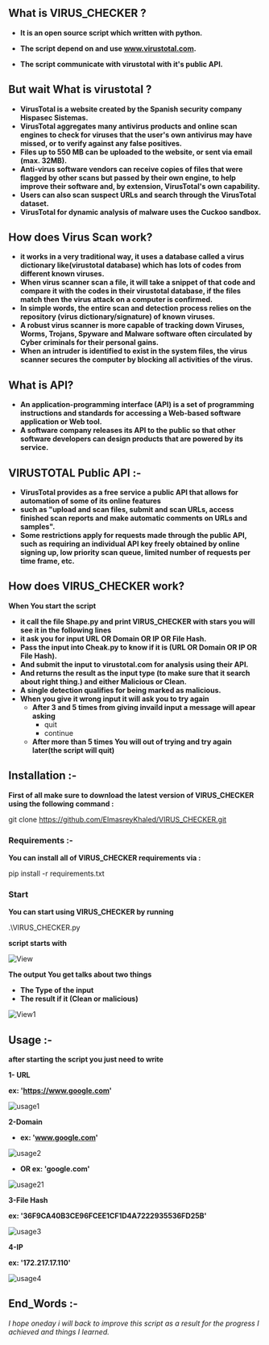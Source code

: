 ## What is VIRUS_CHECKER ?

* **It is an open source script which written with python.**

* **The script depend on and use www.virustotal.com.**

* **The script communicate with virustotal with it's public API.**


## But wait What is virustotal ?

* **VirusTotal is a website created by the Spanish security company Hispasec Sistemas.**
* **VirusTotal aggregates many antivirus products and online scan engines to check for viruses that the user's own antivirus may have missed, or to verify against any false positives.**
* **Files up to 550 MB can be uploaded to the website, or sent via email (max. 32MB).**
* **Anti-virus software vendors can receive copies of files that were flagged by other scans but passed by their own engine, to help improve their software and, by extension, VirusTotal's own capability.**
* **Users can also scan suspect URLs and search through the VirusTotal dataset.**
* **VirusTotal for dynamic analysis of malware uses the Cuckoo sandbox.**

## How does Virus Scan work?
 
* **it works in a very traditional way, it uses a database called a virus dictionary like(virustotal database) which has lots of codes from different known viruses.**
* **When virus scanner scan a file, it will take a snippet of that code and compare it with the codes in their virustotal database, if the files match then the virus attack on a computer is confirmed.**
* **In simple words, the entire scan and detection process relies on the repository (virus dictionary/signature) of known viruses.**
* **A robust virus scanner is more capable of tracking down Viruses, Worms, Trojans, Spyware and Malware software often circulated by Cyber criminals for their personal gains.**
* **When an intruder is identified to exist in the system files, the virus scanner secures the computer by blocking all activities of the virus.**

## What is API?

 * **An application-programming interface (API) is a set of programming instructions and standards for accessing a Web-based software application or Web tool.**
* **A software company releases its API to the public so that other software developers can design products that are powered by its service.**

## VIRUSTOTAL Public API :-

* **VirusTotal provides as a free service a public API that allows for automation of some of its online features**
* **such as "upload and scan files, submit and scan URLs, access finished scan reports and make automatic comments on URLs and samples".**
* **Some restrictions apply for requests made through the public API, such as requiring an individual API key freely obtained by online signing up, low priority scan queue, limited number of requests per time frame, etc.**

## How does VIRUS_CHECKER work?

**When You start the script**
* **it call the file Shape.py and print VIRUS_CHECKER with stars you will see it in the following lines**
* **it ask you for input URL OR Domain OR IP OR File Hash.**
* **Pass the input into Cheak.py to know if it is (URL OR Domain OR IP OR File Hash).**
* **And submit the input to virustotal.com for analysis using their API.**
* **And returns the result as the input type (to make sure that it search about right thing.) and either Malicious or Clean.**
* **A single detection qualifies for being marked as malicious.**
* **When you give it wrong input it will ask you to try again**
   * **After 3 and 5 times from giving invaild input a message will apear asking** 
      * quit
      * continue
   * **After more than 5 times You will out of trying and try again later(the script will quit)**

## Installation :-

**First of all make sure to download the latest version of VIRUS_CHECKER using the following command :**

git clone https://github.com/ElmasreyKhaled/VIRUS_CHECKER.git

### Requirements :-

**You can install all of VIRUS_CHECKER requirements via :**

pip install -r requirements.txt

### Start

**You can start using VIRUS_CHECKER by running**

.\VIRUS_CHECKER.py

**script starts with**


![View](https://user-images.githubusercontent.com/71513744/95667002-3c37fc00-0b60-11eb-8dd5-8d7b3da102cb.jpg)


**The output You get talks about two things**
* **The Type of the input**
* **The result if it (Clean or malicious)**


![View1](https://user-images.githubusercontent.com/71513744/95667064-e9127900-0b60-11eb-8657-ce4c3e78f78e.jpg)


## Usage :-

**after starting the script you just need to write**


**1- URL**

**ex: 'https://www.google.com'**


![usage1](https://user-images.githubusercontent.com/71513744/95667072-ffb8d000-0b60-11eb-8bea-7c37060bf508.jpg)


**2-Domain**

* **ex: 'www.google.com'**

![usage2](https://user-images.githubusercontent.com/71513744/95667097-7d7cdb80-0b61-11eb-9912-3461d7845d88.jpg)


* **OR ex: 'google.com'**


![usage21](https://user-images.githubusercontent.com/71513744/95667102-95545f80-0b61-11eb-9a32-547d81971a93.jpg)



**3-File Hash**

**ex: '36F9CA40B3CE96FCEE1CF1D4A7222935536FD25B'**


![usage3](https://user-images.githubusercontent.com/71513744/95667108-ae5d1080-0b61-11eb-8a0e-983ff1eaf7c0.jpg)



**4-IP**

**ex: '172.217.17.110'**


![usage4](https://user-images.githubusercontent.com/71513744/95667110-c03eb380-0b61-11eb-82ff-e2ecacff6c01.jpg)


## End_Words :-

*I hope oneday i will back to improve this script as a result for the progress I achieved and things I learned.*
